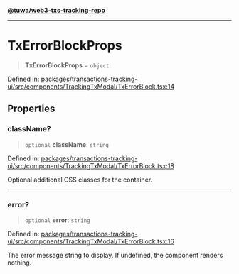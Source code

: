 [**@tuwa/web3-txs-tracking-repo**](../../../README.md)

***

# TxErrorBlockProps

> **TxErrorBlockProps** = `object`

Defined in: [packages/transactions-tracking-ui/src/components/TrackingTxModal/TxErrorBlock.tsx:14](https://github.com/TuwaIO/web3-transactions-tracking/blob/9d5a6a77e31cc19732f906ad17380ab6b5619e56/packages/transactions-tracking-ui/src/components/TrackingTxModal/TxErrorBlock.tsx#L14)

## Properties

### className?

> `optional` **className**: `string`

Defined in: [packages/transactions-tracking-ui/src/components/TrackingTxModal/TxErrorBlock.tsx:18](https://github.com/TuwaIO/web3-transactions-tracking/blob/9d5a6a77e31cc19732f906ad17380ab6b5619e56/packages/transactions-tracking-ui/src/components/TrackingTxModal/TxErrorBlock.tsx#L18)

Optional additional CSS classes for the container.

***

### error?

> `optional` **error**: `string`

Defined in: [packages/transactions-tracking-ui/src/components/TrackingTxModal/TxErrorBlock.tsx:16](https://github.com/TuwaIO/web3-transactions-tracking/blob/9d5a6a77e31cc19732f906ad17380ab6b5619e56/packages/transactions-tracking-ui/src/components/TrackingTxModal/TxErrorBlock.tsx#L16)

The error message string to display. If undefined, the component renders nothing.
